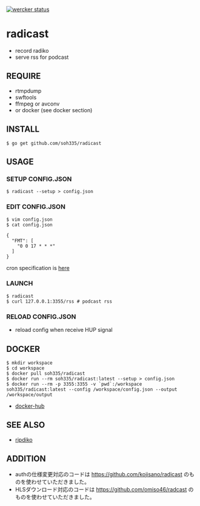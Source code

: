 [![wercker status](https://app.wercker.com/status/6a50ede5efd0abd5b078ab080fe7b61c/s/master "wercker status")](https://app.wercker.com/project/bykey/6a50ede5efd0abd5b078ab080fe7b61c)
# radicast

* record radiko
* serve rss for podcast

## REQUIRE

* rtmpdump
* swftools
* ffmpeg or avconv
* or docker (see docker section)

## INSTALL

```
$ go get github.com/soh335/radicast
```

## USAGE

### SETUP CONFIG.JSON

```
$ radicast --setup > config.json
```

### EDIT CONFIG.JSON

```
$ vim config.json
$ cat config.json

{
  "FMT": [
    "0 0 17 * * *"
  ]
}
```

cron specification is [here](https://godoc.org/github.com/robfig/cron#hdr-CRON_Expression_Format)

### LAUNCH

```
$ radicast
$ curl 127.0.0.1:3355/rss # podcast rss
```

### RELOAD CONFIG.JSON

* reload config when receive HUP signal

## DOCKER

```
$ mkdir workspace
$ cd workspace
$ docker pull soh335/radicast
$ docker run --rm soh335/radicast:latest --setup > config.json
$ docker run --rm -p 3355:3355 -v `pwd`:/workspace soh335/radicast:latest --config /workspace/config.json --output /workspace/output
```

* [docker-hub](https://registry.hub.docker.com/u/soh335/radicast/)

## SEE ALSO

* [ripdiko](https://github.com/miyagawa/ripdiko)

## ADDITION

* authの仕様変更対応のコードは https://github.com/kojisano/radicast のものを使わせていただきました。 
* HLSダウンロード対応のコードは https://github.com/omiso46/radcast のものを使わせていただきました。
